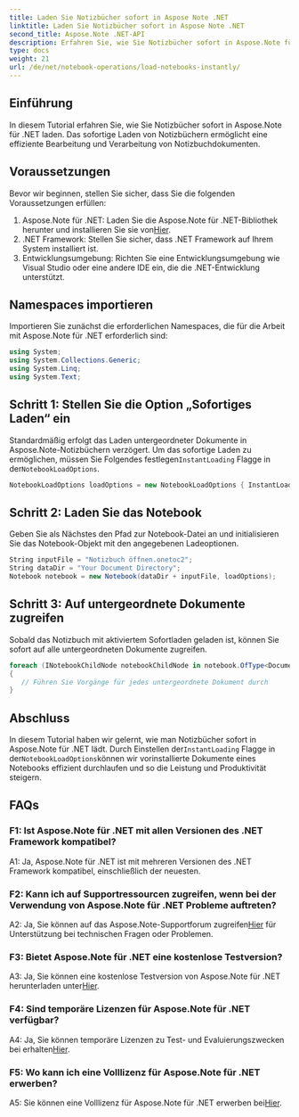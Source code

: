 ```yaml
---
title: Laden Sie Notizbücher sofort in Aspose Note .NET
linktitle: Laden Sie Notizbücher sofort in Aspose Note .NET
second_title: Aspose.Note .NET-API
description: Erfahren Sie, wie Sie Notizbücher sofort in Aspose.Note für .NET laden, um die Effizienz und Produktivität der Dokumentenverarbeitung zu steigern.
type: docs
weight: 21
url: /de/net/notebook-operations/load-notebooks-instantly/
---
```

## Einführung

In diesem Tutorial erfahren Sie, wie Sie Notizbücher sofort in Aspose.Note für .NET laden. Das sofortige Laden von Notizbüchern ermöglicht eine effiziente Bearbeitung und Verarbeitung von Notizbuchdokumenten.

## Voraussetzungen

Bevor wir beginnen, stellen Sie sicher, dass Sie die folgenden Voraussetzungen erfüllen:

1.  Aspose.Note für .NET: Laden Sie die Aspose.Note für .NET-Bibliothek herunter und installieren Sie sie von[Hier](https://releases.aspose.com/note/net/).
2. .NET Framework: Stellen Sie sicher, dass .NET Framework auf Ihrem System installiert ist.
3. Entwicklungsumgebung: Richten Sie eine Entwicklungsumgebung wie Visual Studio oder eine andere IDE ein, die die .NET-Entwicklung unterstützt.

## Namespaces importieren

Importieren Sie zunächst die erforderlichen Namespaces, die für die Arbeit mit Aspose.Note für .NET erforderlich sind:

```csharp
using System;
using System.Collections.Generic;
using System.Linq;
using System.Text;
```

## Schritt 1: Stellen Sie die Option „Sofortiges Laden“ ein

 Standardmäßig erfolgt das Laden untergeordneter Dokumente in Aspose.Note-Notizbüchern verzögert. Um das sofortige Laden zu ermöglichen, müssen Sie Folgendes festlegen`InstantLoading` Flagge in der`NotebookLoadOptions`.

```csharp
NotebookLoadOptions loadOptions = new NotebookLoadOptions { InstantLoading = true };
```

## Schritt 2: Laden Sie das Notebook

Geben Sie als Nächstes den Pfad zur Notebook-Datei an und initialisieren Sie das Notebook-Objekt mit den angegebenen Ladeoptionen.

```csharp
String inputFile = "Notizbuch öffnen.onetoc2";
String dataDir = "Your Document Directory";
Notebook notebook = new Notebook(dataDir + inputFile, loadOptions);
```

## Schritt 3: Auf untergeordnete Dokumente zugreifen

Sobald das Notizbuch mit aktiviertem Sofortladen geladen ist, können Sie sofort auf alle untergeordneten Dokumente zugreifen.

```csharp
foreach (INotebookChildNode notebookChildNode in notebook.OfType<Document>()) 
{
   // Führen Sie Vorgänge für jedes untergeordnete Dokument durch
}
```

## Abschluss

 In diesem Tutorial haben wir gelernt, wie man Notizbücher sofort in Aspose.Note für .NET lädt. Durch Einstellen der`InstantLoading` Flagge in der`NotebookLoadOptions`können wir vorinstallierte Dokumente eines Notebooks effizient durchlaufen und so die Leistung und Produktivität steigern.

## FAQs

### F1: Ist Aspose.Note für .NET mit allen Versionen des .NET Framework kompatibel?

A1: Ja, Aspose.Note für .NET ist mit mehreren Versionen des .NET Framework kompatibel, einschließlich der neuesten.

### F2: Kann ich auf Supportressourcen zugreifen, wenn bei der Verwendung von Aspose.Note für .NET Probleme auftreten?

 A2: Ja, Sie können auf das Aspose.Note-Supportforum zugreifen[Hier](https://forum.aspose.com/c/note/28) für Unterstützung bei technischen Fragen oder Problemen.

### F3: Bietet Aspose.Note für .NET eine kostenlose Testversion?

 A3: Ja, Sie können eine kostenlose Testversion von Aspose.Note für .NET herunterladen unter[Hier](https://releases.aspose.com/).

### F4: Sind temporäre Lizenzen für Aspose.Note für .NET verfügbar?

 A4: Ja, Sie können temporäre Lizenzen zu Test- und Evaluierungszwecken bei erhalten[Hier](https://purchase.aspose.com/temporary-license/).

### F5: Wo kann ich eine Volllizenz für Aspose.Note für .NET erwerben?

 A5: Sie können eine Volllizenz für Aspose.Note für .NET erwerben bei[Hier](https://purchase.aspose.com/buy).